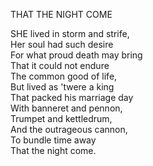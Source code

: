 THAT THE NIGHT COME  
  
SHE lived in storm and strife,  
Her soul had such desire  
For what proud death may bring  
That it could not endure  
The common good of life,  
But lived as 'twere a king  
That packed his marriage day  
With banneret and pennon,  
Trumpet and kettledrum,  
And the outrageous cannon,  
To bundle time away  
That the night come.  
